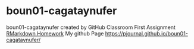 # boun01-cagataynufer
boun01-cagataynufer created by GitHub Classroom
First Assignment
[RMarkdown Homework](https://github.com/pjournal/boun01-cagataynufer/Assignment-1.html)
My github Page
https://pjournal.github.io/boun01-cagataynufer/
